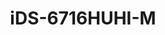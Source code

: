 ---
id: 6
title: "iDS-6716HUHI-M"
slug: "dvr-6"
subTitle: "16CH 5MP H.265 AcuSense DVR"
category: "dvr"
imgCard: "/src/assets/images/dvr/iDS-6716HUHI-M/iDS-6716HUHI-M-1.webp"
imgAlt: "iDS-6716HUHI-M"
thumbnails: [
  "/src/assets/images/dvr/iDS-6716HUHI-M/iDS-6716HUHI-M-1.webp",
  "/src/assets/images/dvr/iDS-6716HUHI-M/iDS-6716HUHI-M-2.webp",
]
features: [
  "16-channel DVR with 2 HDD bays (1U design)",
  "AI-powered human/vehicle classification for false alarm reduction",
  "H.265 Pro+ compression for efficient storage",
  "Supports encoding up to 8MP @ 8fps and 5MP @ 12fps",
  "5-in-1 video input: HDTVI, AHD, CVI, CVBS, IP",
  "Connect up to 24 network cameras"
]
rating: 5
reviewCount: 50
specifications: {
  Video_and_Audio: {
    IP_Video_Input: {
      Channels: "8-ch (up to 24-ch)",
      Resolution: "Up to 8 MP",
      Supported_Formats: "H.265+/H.265/H.264+/H.264 IP cameras"
    },
    Analog_Video_Input: {
      Channels: "16-ch",
      Interface: "BNC interface (1.0 Vp-p, 75 Ω), supporting coaxitron connection"
    },
    CVBS_Input: "PAL/NTSC",
    CVBS_Output: "1-ch, BNC (1.0 Vp-p, 75 Ω), resolution: PAL: 704 × 576, NTSC: 704 × 480",
    HDTVI_Input: "8 MP, 5 MP, 4 MP, 3 MP, 1080p@30 fps, 1080p@25 fps, 720p@60 fps, 720p@50 fps, 720p@30 fps, 720p@25 fps",
    AHD_Input: "5 MP, 4 MP, 1080p@25 fps, 1080p@30 fps, 720p@25 fps, 720p@30 fps",
    HDCVI_Input: "4 MP, 1080p@25 fps, 1080p@30 fps, 720p@25 fps, 720p@30 fps",
    Audio_Output: "1-ch, RCA (Linear, 1 KΩ)",
    Audio_Input: "4-ch, RCA (2.0 Vp-p, 1 KΩ)",
    Two_Way_Audio: "1-ch, RCA (2.0 Vp-p, 1 KΩ) (using the first audio input)"
  },
  Recording: {
    Video_Compression: "H.265 Pro+/H.265 Pro/H.265/H.264+/H.264",
    Encoding_Resolution: {
      Main_Stream: "8 MP@8 fps / 5 MP@12 fps / 4 MP@15 fps / 3 MP@18 fps / 1080p/720p/WD1/4CIF/VGA/CIF@25 fps (P)/30 fps (N)",
      Sub_Stream: "WD1/4CIF/CIF@25 fps (P)/30 fps (N)"
    },
    Video_Bitrate: "32 Kbps to 10 Mbps",
    Dual_Stream: "Support",
    Stream_Type: "Video, Video & Audio",
    Audio_Compression: "G.711u",
    Audio_Bitrate: "64 Kbps"
  },
  Network: {
    Remote_Connection: "128",
    Network_Protocol: "TCP/IP, PPPoE, DHCP, Hik-Connect, DNS, DDNS, NTP, SADP, NFS, iSCSI, UPnP™, HTTPS, ONVIF",
    Network_Interface: "1, RJ45 10M/100M/1000M self-adaptive Ethernet interface"
  },
  General: {
    Power_Supply: "12 VDC",
    Consumption: "≤ 19 W",
    Working_Temperature: "-10 °C to +55 °C (+14 °F to +131 °F)",
    Working_Humidity: "10% to 90%",
    Dimension: "384 × 317 × 52 mm (15.1 × 12.5 × 2.0 inch)",
    Weight: "≤ 2 kg (4.4 lb)"
  }
}
---